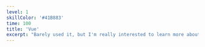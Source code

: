 ```yaml
---
level: 1
skillColor: '#41B883'
time: 100
title: 'Vue'
excerpt: "Barely used it, but I'm really interested to learn more about it."
---
```


